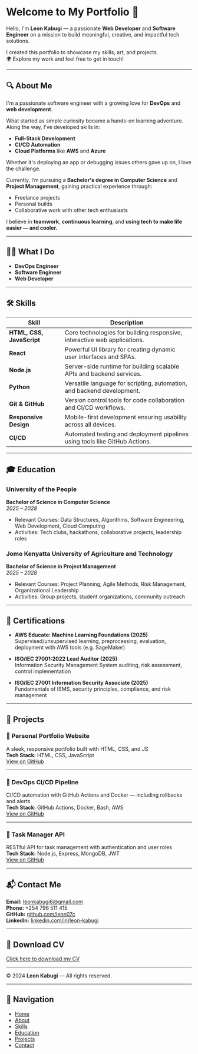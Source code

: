 # Welcome to My Portfolio 👋

Hello, I'm **Leon Kabugi** — a passionate **Web Developer** and **Software Engineer** on a mission to build meaningful, creative, and impactful tech solutions.

I created this portfolio to showcase my skills, art, and projects.  
🌍 Explore my work and feel free to get in touch!

---

## 🔍 About Me

I'm a passionate software engineer with a growing love for **DevOps** and **web development**.

What started as simple curiosity became a hands-on learning adventure. Along the way, I've developed skills in:
- **Full-Stack Development**
- **CI/CD Automation**
- **Cloud Platforms** like **AWS** and **Azure**

Whether it's deploying an app or debugging issues others gave up on, I love the challenge.

Currently, I’m pursuing a **Bachelor's degree in Computer Science** and **Project Management**, gaining practical experience through:
- Freelance projects  
- Personal builds  
- Collaborative work with other tech enthusiasts

I believe in **teamwork**, **continuous learning**, and **using tech to make life easier — and cooler.**

---

## 👨‍💻 What I Do

- **DevOps Engineer**
- **Software Engineer**
- **Web Developer**

---

## 🛠️ Skills

| Skill            | Description |
|------------------|-------------|
| **HTML, CSS, JavaScript** | Core technologies for building responsive, interactive web applications. |
| **React** | Powerful UI library for creating dynamic user interfaces and SPAs. |
| **Node.js** | Server-side runtime for building scalable APIs and backend services. |
| **Python** | Versatile language for scripting, automation, and backend development. |
| **Git & GitHub** | Version control tools for code collaboration and CI/CD workflows. |
| **Responsive Design** | Mobile-first development ensuring usability across all devices. |
| **CI/CD** | Automated testing and deployment pipelines using tools like GitHub Actions. |

---

## 🎓 Education

### **University of the People**  
**Bachelor of Science in Computer Science**  
_2025 – 2028_  
- Relevant Courses: Data Structures, Algorithms, Software Engineering, Web Development, Cloud Computing  
- Activities: Tech clubs, hackathons, collaborative projects, leadership roles

### **Jomo Kenyatta University of Agriculture and Technology**  
**Bachelor of Science in Project Management**  
_2025 – 2028_  
- Relevant Courses: Project Planning, Agile Methods, Risk Management, Organizational Leadership  
- Activities: Group projects, student organizations, community outreach

---

## 📜 Certifications

- **AWS Educate: Machine Learning Foundations (2025)**  
  Supervised/unsupervised learning, preprocessing, evaluation, deployment with AWS tools (e.g. SageMaker)

- **ISO/IEC 27001:2022 Lead Auditor (2025)**  
  Information Security Management System auditing, risk assessment, control implementation

- **ISO/IEC 27001 Information Security Associate (2025)**  
  Fundamentals of ISMS, security principles, compliance, and risk management

---

## 🚀 Projects

### **📌 Personal Portfolio Website**  
A sleek, responsive portfolio built with HTML, CSS, and JS  
**Tech Stack:** HTML, CSS, JavaScript  
[View on GitHub](#)

---

### **📌 DevOps CI/CD Pipeline**  
CI/CD automation with GitHub Actions and Docker — including rollbacks and alerts  
**Tech Stack:** GitHub Actions, Docker, Bash, AWS  
[View on GitHub](#)

---

### **📌 Task Manager API**  
RESTful API for task management with authentication and user roles  
**Tech Stack:** Node.js, Express, MongoDB, JWT  
[View on GitHub](#)

---

## 📬 Contact Me

**Email:** leonkabugi6@gmail.com  
**Phone:** +254 796 511 415  
**GitHub:** [github.com/leon07c](https://github.com/leon07c)  
**LinkedIn:** [linkedin.com/in/leon-kabugi](https://linkedin.com/in/leon-kabugi)

---

## 📄 Download CV

[Click here to download my CV](#)

---

© 2024 **Leon Kabugi** — All rights reserved.

---

## 🔗 Navigation

- [Home](#welcome-to-my-portfolio)
- [About](#about-me)
- [Skills](#skills)
- [Education](#education)
- [Projects](#projects)
- [Contact](#contact-me)
